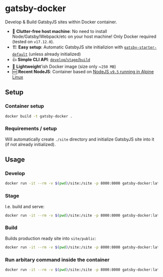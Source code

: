 # gatsby-docker
Develop &amp; Build GatsbyJS sites within Docker container.

- 🚮 **Clutter-free host machine**: No need to install Node/Gatsby/Webpack/etc on your host machine! Only Docker required (tested on `v17.12.0`).
- 🏗 **Easy setup**: Automatic GatsbyJS site initializion with [`gatsby-starter-default`](http://gatsbyjs.github.io/gatsby-starter-default/) (unless already initialized)
- 👍 **Simple CLI API**: [`develop`/`stage`/`build`](#usage)
- 🍃 **Lightweight**'ish Docker image (size only ~`250 MB`)
- 🆕 **Recent NodeJS**: Container based on [NodeJS `v9.5` running in Alpine Linux](https://github.com/nodejs/docker-node/blob/db3b27c8388136b5e529861d7c3fa12fd8328301/9/alpine/Dockerfile)



## Setup

### Container setup
```sh
docker build -t gatsby-docker .
```

### Requirements / setup

Will automatically create `./site` directory and initialize GatsbyJS site into it (if not already initialized).


## Usage

### Develop
```sh
docker run -it --rm -v $(pwd)/site:/site -p 8000:8000 gatsby-docker:latest develop
```

### Stage

I.e. build and serve:
```sh
docker run -it --rm -v $(pwd)/site:/site -p 8000:8000 gatsby-docker:latest stage
```

### Build

Builds production ready site into `site/public`:
```sh
docker run -it --rm -v $(pwd)/site:/site -p 8000:8000 gatsby-docker:latest build
```

### Run arbitary command inside the container
```sh
docker run -it --rm -v $(pwd)/site:/site -p 8000:8000 gatsby-docker:latest <YOUR-COMMAND-HERE>
```